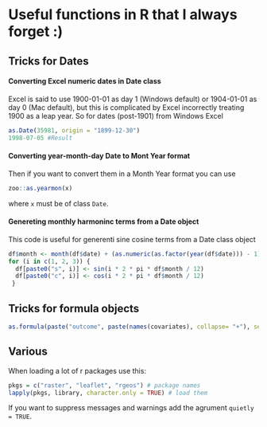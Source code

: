 # Useful functions in R that I always forget :)

## Tricks for Dates

#### Converting Excel numeric dates in Date class 
Excel is said to use 1900-01-01 as day 1 (Windows default) or 1904-01-01 as day 0 (Mac default), but this is complicated by Excel incorrectly treating 1900 as a leap year. So for dates (post-1901) from Windows Excel

```r
as.Date(35981, origin = "1899-12-30") 
1998-07-05 #Result
```

#### Converting year-month-day Date to Mont Year format 
Then if you want to convert them in a Month Year format you can use

```r
zoo::as.yearmon(x)
```

where `x` must be of class `Date`.

#### Genereting monthly harmoninc terms from a Date object
This code is useful for generenti sine cosine terms from a Date class object

```r
df$month <- month(df$date) + (as.numeric(as.factor(year(df$date))) - 1)*12 
for (i in c(1, 2, 3)) {
  df[paste0("s", i)] <- sin(i * 2 * pi * df$month / 12)
  df[paste0("c", i)] <- cos(i * 2 * pi * df$month / 12)
 }
```

## Tricks for formula objects

```r
as.formula(paste("outcome", paste(names(covariates), collapse= "+"), sep = "~"))
```

## Various

When loading a lot of r packages use this:

```r
pkgs = c("raster", "leaflet", "rgeos") # package names
lapply(pkgs, library, character.only = TRUE) # load them
```

If you want to suppress messages and warnings add the agrument `quietly = TRUE`.
